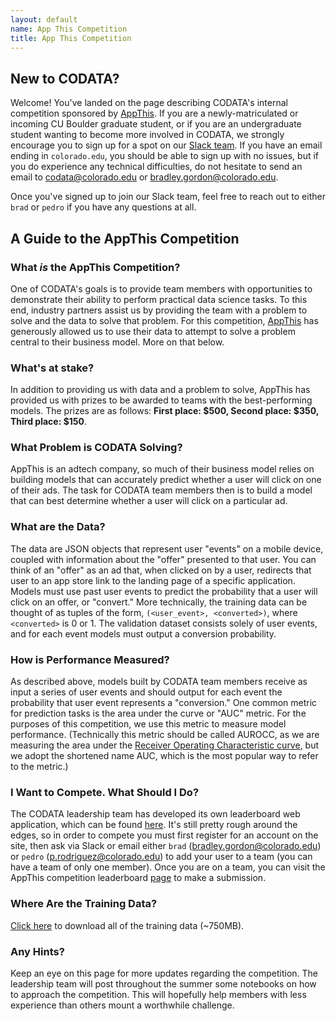 ```yaml
---
layout: default
name: App This Competition
title: App This Competition
---
```


## New to CODATA?
Welcome! You've landed on the page describing CODATA's internal competition sponsored by [AppThis](https://appthis.com). If you are a newly-matriculated or incoming CU Boulder graduate student, or if you are an undergraduate student wanting to become more involved in CODATA, we strongly encourage you to sign up for a spot on our [Slack team](https://cubdatascienceteam.slack.com/). If you have an email ending in `colorado.edu`, you should be able to sign up with no issues, but if you do experience any technical difficulties, do not hesitate to send an email to codata@colorado.edu or bradley.gordon@colorado.edu.

Once you've signed up to join our Slack team, feel free to reach out to either `brad` or `pedro` if you have any questions at all.

## A Guide to the AppThis Competition

### What _is_ the AppThis Competition?
One of CODATA's goals is to provide team members with opportunities to demonstrate their ability to perform practical data science tasks. To this end, industry partners assist us by providing the team with a problem to solve and the data to solve that problem. For this competition, [AppThis](https://appthis.com) has generously allowed us to use their data to attempt to solve a problem central to their business model. More on that below.

### What's at stake?
In addition to providing us with data and a problem to solve, AppThis has provided us with prizes to be awarded to teams with the best-performing models. The prizes are as follows: **First place: $500, Second place: $350, Third place: $150**.

### What Problem is CODATA Solving?
AppThis is an adtech company, so much of their business model relies on building models that can accurately predict whether a user will click on one of their ads. The task for CODATA team members then is to build a model that can best determine whether a user will click on a particular ad.

### What are the Data?
The data are JSON objects that represent user "events" on a mobile device, coupled with information about the "offer" presented to that user. You can think of an "offer" as an ad that, when clicked on by a user, redirects that user to an app store link to the landing page of a specific application. Models must use past user events to predict the probability that a user will click on an offer, or "convert." More technically, the training data can be thought of as tuples of the form, `(<user_event>, <converted>)`, where `<converted>` is 0 or 1. The validation dataset consists solely of user events, and for each event models must output a conversion probability.

### How is Performance Measured?
As described above, models built by CODATA team members receive as input a series of user events and should output for each event the probability that user event represents a "conversion." One common metric for prediction tasks is the area under the curve or "AUC" metric. For the purposes of this competition, we use this metric to measure model performance. (Technically this metric should be called AUROCC, as we are measuring the area under the [Receiver Operating Characteristic curve](https://en.wikipedia.org/wiki/Receiver_operating_characteristic), but we adopt the shortened name AUC, which is the most popular way to refer to the metric.)

### I Want to Compete. What Should I Do?
The CODATA leadership team has developed its own leaderboard web application, which can be found [here](https://leaderboard.entilzha.io/). It's still pretty rough around the edges, so in order to compete you must first register for an account on the site, then ask via Slack or email either `brad` (bradley.gordon@colorado.edu) or `pedro` (p.rodriguez@colorado.edu) to add your user to a team (you can have a team of only one member). Once you are on a team, you can visit the AppThis competition leaderboard [page](https://leaderboard.entilzha.io/competition/appthis/) to make a submission.

### Where Are the Training Data?
[Click here](http://leaderboard.entilzha.io/static/downloads/all_training_events.tgz) to download all of the training data (~750MB).

### Any Hints?
Keep an eye on this page for more updates regarding the competition. The leadership team will post throughout the summer some notebooks on how to approach the competition. This will hopefully help members with less experience than others mount a worthwhile challenge.
